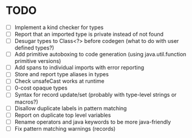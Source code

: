 # TODO

- [ ] Implement a kind checker for types
- [ ] Report that an imported type is private instead of not found
- [ ] Desugar types to Class<?> before codegen (what to do with user defined types?)
- [ ] Add primitive autoboxing to code generation (using java.util.function primitive versions)
- [ ] Add spans to individual imports with error reporting
- [ ] Store and report type aliases in types
- [ ] Check unsafeCast works at runtime
- [ ] 0-cost opaque types
- [ ] Syntax for record update/set (probably with type-level strings or macros?)
- [ ] Disallow duplicate labels in pattern matching
- [ ] Report on duplicate top level variables
- [ ] Rename operators and java keywords to be more java-friendly
- [ ] Fix pattern matching warnings (records)